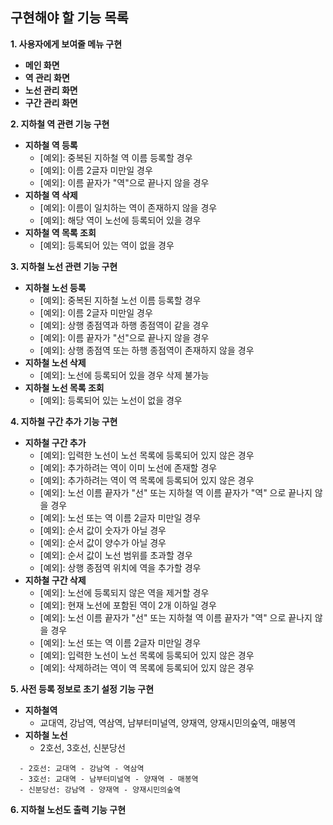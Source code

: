 ## 구현해야 할 기능 목록   
__1. 사용자에게 보여줄 메뉴 구현__   
  - __메인 화면__   
  - __역 관리 화면__  
  - __노선 관리 화면__  
  - __구간 관리 화면__   

__2. 지하철 역 관련 기능 구현__   
  - __지하철 역 등록__   
    - [예외]: 중복된 지하철 역 이름 등록할 경우   
    - [예외]: 이름 2글자 미만일 경우   
    - [예외]: 이름 끝자가 "역"으로 끝나지 않을 경우    
  - __지하철 역 삭제__   
    - [예외]: 이름이 일치하는 역이 존재하지 않을 경우   
    - [예외]: 해당 역이 노선에 등록되어 있을 경우   
  - __지하철 역 목록 조회__   
    - [예외]: 등록되어 있는 역이 없을 경우

__3. 지하철 노선 관련 기능 구현__   
  - __지하철 노선 등록__   
    - [예외]: 중복된 지하철 노선 이름 등록할 경우   
    - [예외]: 이름 2글자 미만일 경우   
    - [예외]: 상행 종점역과 하행 종점역이 같을 경우   
    - [예외]: 이름 끝자가 "선"으로 끝나지 않을 경우   
    - [예외]: 상행 종점역 또는 하행 종점역이 존재하지 않을 경우   
  - __지하철 노선 삭제__   
    - [예외]: 노선에 등록되어 있을 경우 삭제 불가능   
  - __지하철 노선 목록 조회__   
    - [예외]: 등록되어 있는 노선이 없을 경우   
  
__4. 지하철 구간 추가 기능 구현__   
  - __지하철 구간 추가__   
    - [예외]: 입력한 노선이 노선 목록에 등록되어 있지 않은 경우   
    - [예외]: 추가하려는 역이 이미 노선에 존재할 경우   
    - [예외]: 추가하려는 역이 역 목록에 등록되어 있지 않은 경우   
    - [예외]: 노선 이름 끝자가 "선" 또는 지하철 역 이름 끝자가 "역" 으로 끝나지 않을 경우   
    - [예외]: 노선 또는 역 이름 2글자 미만일 경우   
    - [예외]: 순서 값이 숫자가 아닐 경우   
    - [예외]: 순서 값이 양수가 아닐 경우   
    - [예외]: 순서 값이 노선 범위를 초과할 경우   
    - [예외]: 상행 종점역 위치에 역을 추가할 경우   
  - __지하철 구간 삭제__   
    - [예외]: 노선에 등록되지 않은 역을 제거할 경우   
    - [예외]: 현재 노선에 포함된 역이 2개 이하일 경우   
    - [예외]: 노선 이름 끝자가 "선" 또는 지하철 역 이름 끝자가 "역" 으로 끝나지 않을 경우   
    - [예외]: 노선 또는 역 이름 2글자 미만일 경우    
    - [예외]: 입력한 노선이 노선 목록에 등록되어 있지 않은 경우   
    - [예외]: 삭제하려는 역이 역 목록에 등록되어 있지 않은 경우   

__5. 사전 등록 정보로 초기 설정 기능 구현__   
  - __지하철역__   
    - 교대역, 강남역, 역삼역, 남부터미널역, 양재역, 양재시민의숲역, 매봉역   
  - __지하철 노선__   
    - 2호선, 3호선, 신분당선   
  ```
    - 2호선: 교대역 - 강남역 - 역삼역
    - 3호선: 교대역 - 남부터미널역 - 양재역 - 매봉역
    - 신분당선: 강남역 - 양재역 - 양재시민의숲역
  ```   

__6. 지하철 노선도 출력 기능 구현__